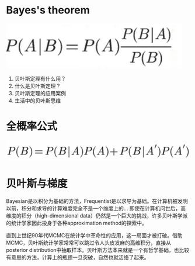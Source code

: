 Bayes's theorem
=================

![bayes](img/2023-05-12-13-11-31.png)

1. 贝叶斯定理有什么用？
2. 什么是贝叶斯定理？
3. 贝叶斯定理的应用案例
4. 生活中的贝叶斯思维


# 全概率公式

![全概率公式](img/2023-05-12-13-12-16.png)



# 贝叶斯与梯度

Bayesian是以积分为基础的方法，Frequentist是以求导为基础。在计算机被发明以前，积分和求导的计算难度完全不是一个维度上的... 即使在计算机问世后，高维度的积分（high-dimensional data）仍然是一个巨大的挑战，许多贝叶斯学派的统计学家因此投身于各种approximation method的探索中。

直到上世纪90年代MCMC在统计学中革命性的应用，这一局面才被打破。借助MCMC，贝叶斯统计学家常常可以跳过令人头皮发麻的高维积分，直接从posterior distribution中抽取样本。贝叶斯方法本来就是一个有哲学基础，也比较有意思的方法，计算上的瓶颈一旦突破，自然也就活络了起来。



